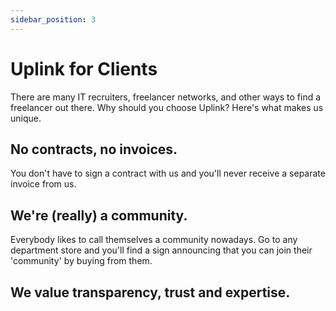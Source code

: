 ```yaml
---
sidebar_position: 3
---
```


# Uplink for Clients

There are many IT recruiters, freelancer networks, and other ways to find a freelancer out there. Why should you choose Uplink? Here's what makes us unique.

## No contracts, no invoices.

You don't have to sign a contract with us and you'll never receive a separate invoice from us.

## We're (really) a community.

Everybody likes to call themselves a community nowadays. Go to any department store and you'll find a sign announcing that you can join their 'community' by buying from them.

## We value transparency, trust and expertise.
